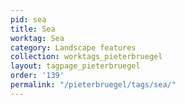```yaml
---
pid: sea
title: Sea
worktag: Sea
category: Landscape features
collection: worktags_pieterbruegel
layout: tagpage_pieterbruegel
order: '139'
permalink: "/pieterbruegel/tags/sea/"
---
```

